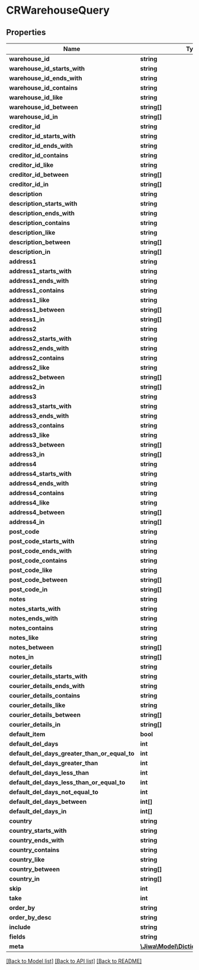 # CRWarehouseQuery

## Properties
Name | Type | Description | Notes
------------ | ------------- | ------------- | -------------
**warehouse_id** | **string** |  | [optional] 
**warehouse_id_starts_with** | **string** |  | [optional] 
**warehouse_id_ends_with** | **string** |  | [optional] 
**warehouse_id_contains** | **string** |  | [optional] 
**warehouse_id_like** | **string** |  | [optional] 
**warehouse_id_between** | **string[]** |  | [optional] 
**warehouse_id_in** | **string[]** |  | [optional] 
**creditor_id** | **string** |  | [optional] 
**creditor_id_starts_with** | **string** |  | [optional] 
**creditor_id_ends_with** | **string** |  | [optional] 
**creditor_id_contains** | **string** |  | [optional] 
**creditor_id_like** | **string** |  | [optional] 
**creditor_id_between** | **string[]** |  | [optional] 
**creditor_id_in** | **string[]** |  | [optional] 
**description** | **string** |  | [optional] 
**description_starts_with** | **string** |  | [optional] 
**description_ends_with** | **string** |  | [optional] 
**description_contains** | **string** |  | [optional] 
**description_like** | **string** |  | [optional] 
**description_between** | **string[]** |  | [optional] 
**description_in** | **string[]** |  | [optional] 
**address1** | **string** |  | [optional] 
**address1_starts_with** | **string** |  | [optional] 
**address1_ends_with** | **string** |  | [optional] 
**address1_contains** | **string** |  | [optional] 
**address1_like** | **string** |  | [optional] 
**address1_between** | **string[]** |  | [optional] 
**address1_in** | **string[]** |  | [optional] 
**address2** | **string** |  | [optional] 
**address2_starts_with** | **string** |  | [optional] 
**address2_ends_with** | **string** |  | [optional] 
**address2_contains** | **string** |  | [optional] 
**address2_like** | **string** |  | [optional] 
**address2_between** | **string[]** |  | [optional] 
**address2_in** | **string[]** |  | [optional] 
**address3** | **string** |  | [optional] 
**address3_starts_with** | **string** |  | [optional] 
**address3_ends_with** | **string** |  | [optional] 
**address3_contains** | **string** |  | [optional] 
**address3_like** | **string** |  | [optional] 
**address3_between** | **string[]** |  | [optional] 
**address3_in** | **string[]** |  | [optional] 
**address4** | **string** |  | [optional] 
**address4_starts_with** | **string** |  | [optional] 
**address4_ends_with** | **string** |  | [optional] 
**address4_contains** | **string** |  | [optional] 
**address4_like** | **string** |  | [optional] 
**address4_between** | **string[]** |  | [optional] 
**address4_in** | **string[]** |  | [optional] 
**post_code** | **string** |  | [optional] 
**post_code_starts_with** | **string** |  | [optional] 
**post_code_ends_with** | **string** |  | [optional] 
**post_code_contains** | **string** |  | [optional] 
**post_code_like** | **string** |  | [optional] 
**post_code_between** | **string[]** |  | [optional] 
**post_code_in** | **string[]** |  | [optional] 
**notes** | **string** |  | [optional] 
**notes_starts_with** | **string** |  | [optional] 
**notes_ends_with** | **string** |  | [optional] 
**notes_contains** | **string** |  | [optional] 
**notes_like** | **string** |  | [optional] 
**notes_between** | **string[]** |  | [optional] 
**notes_in** | **string[]** |  | [optional] 
**courier_details** | **string** |  | [optional] 
**courier_details_starts_with** | **string** |  | [optional] 
**courier_details_ends_with** | **string** |  | [optional] 
**courier_details_contains** | **string** |  | [optional] 
**courier_details_like** | **string** |  | [optional] 
**courier_details_between** | **string[]** |  | [optional] 
**courier_details_in** | **string[]** |  | [optional] 
**default_item** | **bool** |  | [optional] 
**default_del_days** | **int** |  | [optional] 
**default_del_days_greater_than_or_equal_to** | **int** |  | [optional] 
**default_del_days_greater_than** | **int** |  | [optional] 
**default_del_days_less_than** | **int** |  | [optional] 
**default_del_days_less_than_or_equal_to** | **int** |  | [optional] 
**default_del_days_not_equal_to** | **int** |  | [optional] 
**default_del_days_between** | **int[]** |  | [optional] 
**default_del_days_in** | **int[]** |  | [optional] 
**country** | **string** |  | [optional] 
**country_starts_with** | **string** |  | [optional] 
**country_ends_with** | **string** |  | [optional] 
**country_contains** | **string** |  | [optional] 
**country_like** | **string** |  | [optional] 
**country_between** | **string[]** |  | [optional] 
**country_in** | **string[]** |  | [optional] 
**skip** | **int** |  | [optional] 
**take** | **int** |  | [optional] 
**order_by** | **string** |  | [optional] 
**order_by_desc** | **string** |  | [optional] 
**include** | **string** |  | [optional] 
**fields** | **string** |  | [optional] 
**meta** | [**\Jiwa\Model\DictionaryStringString_**](DictionaryStringString_.md) |  | [optional] 

[[Back to Model list]](../README.md#documentation-for-models) [[Back to API list]](../README.md#documentation-for-api-endpoints) [[Back to README]](../README.md)


